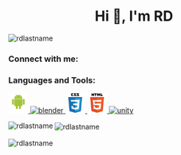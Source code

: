 <h1 align="center">Hi 👋, I'm RD</h1>
<p align="left"> <img src="https://komarev.com/ghpvc/?username=rdlastname&label=Profile%20views&color=0e75b6&style=flat" alt="rdlastname" /> </p>

<h3 align="left">Connect with me:</h3>
<p align="left">
</p>

<h3 align="left">Languages and Tools:</h3>
<p align="left"> <a href="https://developer.android.com" target="_blank" rel="noreferrer"> <img src="https://raw.githubusercontent.com/devicons/devicon/master/icons/android/android-original-wordmark.svg" alt="android" width="40" height="40"/> </a> <a href="https://www.blender.org/" target="_blank" rel="noreferrer"> <img src="https://download.blender.org/branding/community/blender_community_badge_white.svg" alt="blender" width="40" height="40"/> </a> <a href="https://www.w3schools.com/css/" target="_blank" rel="noreferrer"> <img src="https://raw.githubusercontent.com/devicons/devicon/master/icons/css3/css3-original-wordmark.svg" alt="css3" width="40" height="40"/> </a> <a href="https://www.w3.org/html/" target="_blank" rel="noreferrer"> <img src="https://raw.githubusercontent.com/devicons/devicon/master/icons/html5/html5-original-wordmark.svg" alt="html5" width="40" height="40"/> </a> <a href="https://unity.com/" target="_blank" rel="noreferrer"> <img src="https://www.vectorlogo.zone/logos/unity3d/unity3d-icon.svg" alt="unity" width="40" height="40"/> </a> </p>

<p><img align="left" src="https://github-readme-stats.vercel.app/api/top-langs?username=rdlastname&show_icons=true&locale=en&layout=compact" alt="rdlastname" /></p>

<p>&nbsp;<img align="center" src="https://github-readme-stats.vercel.app/api?username=rdlastname&show_icons=true&locale=en" alt="rdlastname" /></p>
<div 
  </div
<p><img align="center" src="https://github-readme-streak-stats.herokuapp.com/?user=rdlastname&" alt="rdlastname" /></p>
